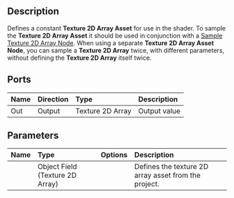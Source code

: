 ## Description

Defines a constant **Texture 2D Array Asset** for use in the shader. To sample the **Texture 2D Array Asset** it should be used in conjunction with a [Sample Texture 2D Array Node](Sample-Texture-2D-Array-Node.md). When using a separate **Texture 2D Array Asset Node**, you can sample a **Texture 2D Array** twice, with different parameters, without defining the **Texture 2D Array** itself twice.

## Ports

| Name        | Direction           | Type  | Description |
|:------------ |:-------------|:-----|:---|
| Out | Output      |    Texture 2D Array | Output value |

## Parameters

| Name        | Type           | Options  | Description |
|:------------ |:-------------|:-----|:---|
|      | Object Field (Texture 2D Array) |  | Defines the texture 2D array asset from the project. |